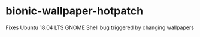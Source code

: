# bionic-wallpaper-hotpatch
Fixes Ubuntu 18.04 LTS GNOME Shell bug triggered by changing wallpapers

